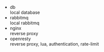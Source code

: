 * db  
  local database
* rabbitmq  
  local rabbitmq
* nginx  
   reverse proxy
* openresty  
    reverse proxy, lua, authentication, rate-limit



